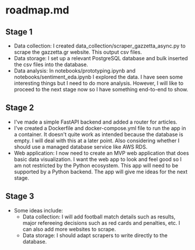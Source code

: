 # roadmap.md

## Stage 1
- Data collection: I created data_collection/scraper_gazzetta_async.py to scrape the gazzetta.gr website. This output csv files.
- Data storage: I set up a relevant PostgreSQL database and bulk inserted the csv files into the database.
- Data analysis: In notebooks/prototyping.ipynb and notebooks/sentiment_eda.ipynb I explored the data. I have seen some interesting things but I need to do more analysis. However, I will like to proceed to the next stage now so I have something end-to-end to show.

## Stage 2
- I've made a simple FastAPI backend and added a router for articles.
- I've created a Dockerfile and docker-compose.yml file to run the app in a container. It doesn't quite work as intended because the database is empty. I will deal with this at a later point. Also considering whether I should use a managed database service like AWS RDS.
- Web application: I now need to create an MVP web application that does basic data visualization. I want the web app to look and feel good so I am not restricted by the Python ecosystem. This app will need to be supported by a Python backend. The app will give me ideas for the next stage.

## Stage 3
- Some ideas include:
  - Data collection: I will add football match details such as results, major refereeing decisions such as red cards and penalties, etc. I can also add more websites to scrape.
  - Data storage: I should adapt scrapers to write directly to the database.
